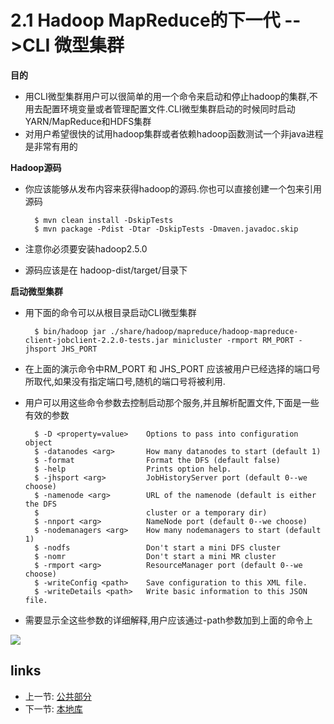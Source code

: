 # 2.1 Hadoop MapReduce的下一代 -->CLI 微型集群
**目的**

* 用CLI微型集群用户可以很简单的用一个命令来启动和停止hadoop的集群,不用去配置环境变量或者管理配置文件.CLI微型集群启动的时候同时启动YARN/MapReduce和HDFS集群
* 对用户希望很快的试用hadoop集群或者依赖hadoop函数测试一个非java进程是非常有用的

**Hadoop源码**

* 你应该能够从发布内容来获得hadoop的源码.你也可以直接创建一个包来引用源码

        $ mvn clean install -DskipTests
        $ mvn package -Pdist -Dtar -DskipTests -Dmaven.javadoc.skip
* 注意你必须要安装hadoop2.5.0
* 源码应该是在 hadoop-dist/target/目录下

**启动微型集群**

* 用下面的命令可以从根目录启动CLI微型集群

        $ bin/hadoop jar ./share/hadoop/mapreduce/hadoop-mapreduce-client-jobclient-2.2.0-tests.jar minicluster -rmport RM_PORT -jhsport JHS_PORT
* 在上面的演示命令中RM_PORT 和 JHS_PORT 应该被用户已经选择的端口号所取代,如果没有指定端口号,随机的端口号将被利用.
* 用户可以用这些命令参数去控制启动那个服务,并且解析配置文件,下面是一些有效的参数

        $ -D <property=value>    Options to pass into configuration object
        $ -datanodes <arg>       How many datanodes to start (default 1)
        $ -format                Format the DFS (default false)
        $ -help                  Prints option help.
        $ -jhsport <arg>         JobHistoryServer port (default 0--we choose)
        $ -namenode <arg>        URL of the namenode (default is either the DFS
        $                        cluster or a temporary dir)
        $ -nnport <arg>          NameNode port (default 0--we choose)
        $ -nodemanagers <arg>    How many nodemanagers to start (default 1)
        $ -nodfs                 Don't start a mini DFS cluster
        $ -nomr                  Don't start a mini MR cluster
        $ -rmport <arg>          ResourceManager port (default 0--we choose)
        $ -writeConfig <path>    Save configuration to this XML file.
        $ -writeDetails <path>   Write basic information to this JSON file.

* 需要显示全这些参数的详细解释,用户应该通过-path参数加到上面的命令上

 
![](images/hadoop-logo.jpg?raw=true)

## links
  * 上一节: [公共部分](<02.0.md>)
  * 下一节: [本地库](<02.2.md>)
